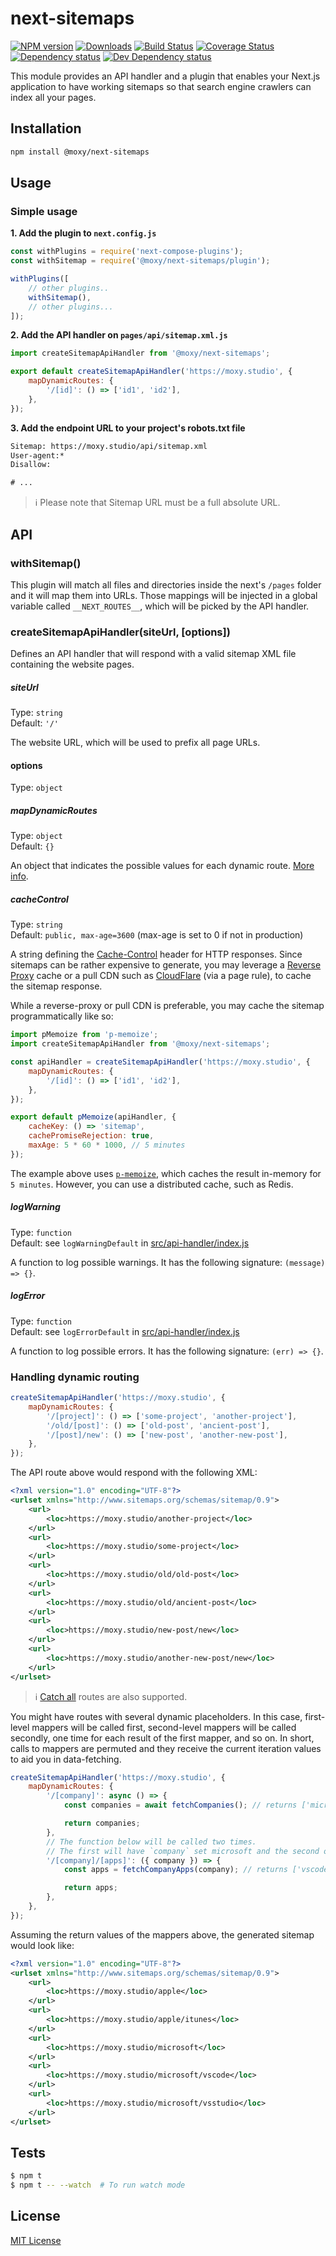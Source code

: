 # next-sitemaps

[![NPM version][npm-image]][npm-url] [![Downloads][downloads-image]][npm-url] [![Build Status][build-status-image]][build-status-url] [![Coverage Status][codecov-image]][codecov-url] [![Dependency status][david-dm-image]][david-dm-url] [![Dev Dependency status][david-dm-dev-image]][david-dm-dev-url]

[npm-url]:https://npmjs.org/package/@moxy/next-sitemaps
[downloads-image]:https://img.shields.io/npm/dm/@moxy/next-sitemaps.svg
[npm-image]:https://img.shields.io/npm/v/@moxy/next-sitemaps.svg
[build-status-url]:https://github.com/moxystudio/next-sitemaps/actions
[build-status-image]:https://img.shields.io/github/workflow/status/moxystudio/next-sitemaps/Node%20CI/master
[codecov-url]:https://codecov.io/gh/moxystudio/next-sitemaps
[codecov-image]:https://img.shields.io/codecov/c/github/moxystudio/next-sitemaps/master.svg
[david-dm-url]:https://david-dm.org/moxystudio/next-sitemaps
[david-dm-image]:https://img.shields.io/david/moxystudio/next-sitemaps.svg
[david-dm-dev-url]:https://david-dm.org/moxystudio/next-sitemaps?type=dev
[david-dm-dev-image]:https://img.shields.io/david/dev/moxystudio/next-sitemaps.svg

This module provides an API handler and a plugin that enables your Next.js application to have working sitemaps so that search engine crawlers can index all your pages.

## Installation

```sh
npm install @moxy/next-sitemaps
```

## Usage

### Simple usage

**1. Add the plugin to `next.config.js`**

```js
const withPlugins = require('next-compose-plugins');
const withSitemap = require('@moxy/next-sitemaps/plugin');

withPlugins([
    // other plugins..
    withSitemap(),
    // other plugins...
]);
```

**2. Add the API handler on `pages/api/sitemap.xml.js`**

```js
import createSitemapApiHandler from '@moxy/next-sitemaps';

export default createSitemapApiHandler('https://moxy.studio', {
    mapDynamicRoutes: {
        '/[id]': () => ['id1', 'id2'],
    },
});
```

**3. Add the endpoint URL to your project's robots.txt file**

```txt
Sitemap: https://moxy.studio/api/sitemap.xml
User-agent:*
Disallow:

# ...
```

> ℹ️ Please note that Sitemap URL must be a full absolute URL.

## API

### withSitemap()

This plugin will match all files and directories inside the next's `/pages` folder and it will map them into URLs. Those mappings will be injected in a global variable called  `__NEXT_ROUTES__`, which will be picked by the API handler.

### createSitemapApiHandler(siteUrl, [options])

Defines an API handler that will respond with a valid sitemap XML file containing the website pages.

##### siteUrl

Type: `string`   
Default: `'/'`

The website URL, which will be used to prefix all page URLs.

#### options

Type: `object`

##### mapDynamicRoutes

Type: `object`   
Default: `{}`

An object that indicates the possible values for each dynamic route. [More info](#handling-dynamic-routing).

##### cacheControl

Type: `string`   
Default: `public, max-age=3600` (max-age is set to 0 if not in production)

A string defining the [Cache-Control](https://developer.mozilla.org/en-US/docs/Web/HTTP/Headers/Cache-Control) header for HTTP responses. Since sitemaps can be rather expensive to generate, you may leverage a [Reverse Proxy](https://en.wikipedia.org/wiki/Reverse_proxy) cache or a pull CDN such as [CloudFlare](https://www.cloudflare.com/) (via a page rule), to cache the sitemap response.

While a reverse-proxy or pull CDN is preferable, you may cache the sitemap programmatically like so:

```js
import pMemoize from 'p-memoize';
import createSitemapApiHandler from '@moxy/next-sitemaps';

const apiHandler = createSitemapApiHandler('https://moxy.studio', {
    mapDynamicRoutes: {
        '/[id]': () => ['id1', 'id2'],
    },
});

export default pMemoize(apiHandler, {
    cacheKey: () => 'sitemap',
    cachePromiseRejection: true,
    maxAge: 5 * 60 * 1000, // 5 minutes
});
```

The example above uses [`p-memoize`](https://github.com/sindresorhus/p-memoize), which caches the result in-memory for `5 minutes`. However, you can use a distributed cache, such as Redis.

##### logWarning

Type: `function`    
Default: see `logWarningDefault` in [src/api-handler/index.js](./src/api-handler/index.js)

A function to log possible warnings. It has the following signature: `(message) => {}`.

##### logError

Type: `function`    
Default: see `logErrorDefault` in [src/api-handler/index.js](./src/api-handler/index.js)

A function to log possible errors. It has the following signature: `(err) => {}`.

### Handling dynamic routing

```js
createSitemapApiHandler('https://moxy.studio', {
    mapDynamicRoutes: {
        '/[project]': () => ['some-project', 'another-project'],
        '/old/[post]': () => ['old-post', 'ancient-post'],
        '/[post]/new': () => ['new-post', 'another-new-post'],
    },
});
```

The API route above would respond with the following XML:

```xml
<?xml version="1.0" encoding="UTF-8"?>
<urlset xmlns="http://www.sitemaps.org/schemas/sitemap/0.9">
    <url>
        <loc>https://moxy.studio/another-project</loc>
    </url>
    <url>
        <loc>https://moxy.studio/some-project</loc>
    </url>
    <url>
        <loc>https://moxy.studio/old/old-post</loc>
    </url>
    <url>
        <loc>https://moxy.studio/old/ancient-post</loc>
    </url>
    <url>
        <loc>https://moxy.studio/new-post/new</loc>
    </url>
    <url>
        <loc>https://moxy.studio/another-new-post/new</loc>
    </url>
</urlset>
```

> ℹ️ [Catch all](https://nextjs.org/docs/routing/dynamic-routes#catch-all-routes) routes are also supported.

You might have routes with several dynamic placeholders. In this case, first-level mappers will be called first, second-level mappers will be called secondly, one time for each result of the first mapper, and so on. In short, calls to mappers are permuted and they receive the current iteration values to aid you in data-fetching.

```js
createSitemapApiHandler('https://moxy.studio', {
    mapDynamicRoutes: {
        '/[company]': async () => {
            const companies = await fetchCompanies(); // returns ['microsoft', 'apple']

            return companies;
        },
        // The function below will be called two times.
        // The first will have `company` set microsoft and the second one will have it set to `apple`.
        '/[company]/[apps]': ({ company }) => {
            const apps = fetchCompanyApps(company); // returns ['vscode', 'vsstudio'] for microsoft and returns ['itunes'] for apple

            return apps;
        },
    },
});
```

Assuming the return values of the mappers above, the generated sitemap would look like:

```xml
<?xml version="1.0" encoding="UTF-8"?>
<urlset xmlns="http://www.sitemaps.org/schemas/sitemap/0.9">
    <url>
        <loc>https://moxy.studio/apple</loc>
    </url>
    <url>
        <loc>https://moxy.studio/apple/itunes</loc>
    </url>
    <url>
        <loc>https://moxy.studio/microsoft</loc>
    </url>
    <url>
        <loc>https://moxy.studio/microsoft/vscode</loc>
    </url>
    <url>
        <loc>https://moxy.studio/microsoft/vsstudio</loc>
    </url>
</urlset>
```

## Tests

```sh
$ npm t
$ npm t -- --watch  # To run watch mode
```

## License

[MIT License](./LICENSE)
